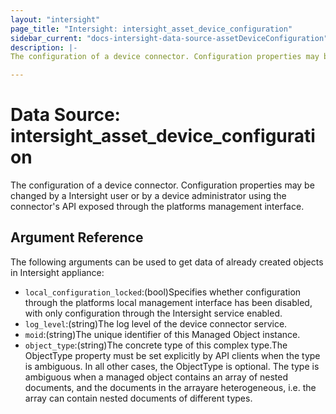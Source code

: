 ```yaml
---
layout: "intersight"
page_title: "Intersight: intersight_asset_device_configuration"
sidebar_current: "docs-intersight-data-source-assetDeviceConfiguration"
description: |-
The configuration of a device connector. Configuration properties may be changed by a Intersight user or by a device administrator using the connector's API exposed through the platforms management interface.

---
```


# Data Source: intersight_asset_device_configuration
The configuration of a device connector. Configuration properties may be changed by a Intersight user or by a device administrator using the connector's API exposed through the platforms management interface.

## Argument Reference
The following arguments can be used to get data of already created objects in Intersight appliance:
* `local_configuration_locked`:(bool)Specifies whether configuration through the platforms local management interface has been disabled, with only configuration through the Intersight service enabled.
* `log_level`:(string)The log level of the device connector service.
* `moid`:(string)The unique identifier of this Managed Object instance.
* `object_type`:(string)The concrete type of this complex type.The ObjectType property must be set explicitly by API clients when the type is ambiguous. In all other cases, the ObjectType is optional. The type is ambiguous when a managed object contains an array of nested documents, and the documents in the arrayare heterogeneous, i.e. the array can contain nested documents of different types.
